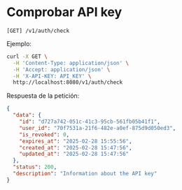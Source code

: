 # Comprobar API key

```
[GET] /v1/auth/check
```

Ejemplo:

```bash
curl -X GET \
  -H 'Content-Type: application/json' \
  -H 'Accept: application/json' \
  -H 'X-API-KEY: API_KEY' \
  http://localhost:8080/v1/auth/check
```

Respuesta de la petición:

```json
{
  "data": {
    "id": "d727a742-051c-41c3-95cb-561fb05b41f1",
    "user_id": "70f7531a-21f6-482e-a0ef-875d9d050ed3",
    "is_revoked": 0,
    "expires_at": "2025-02-28 15:55:56",
    "created_at": "2025-02-28 15:47:56",
    "updated_at": "2025-02-28 15:47:56"
  },
  "status": 200,
  "description": "Information about the API key"
}
```
